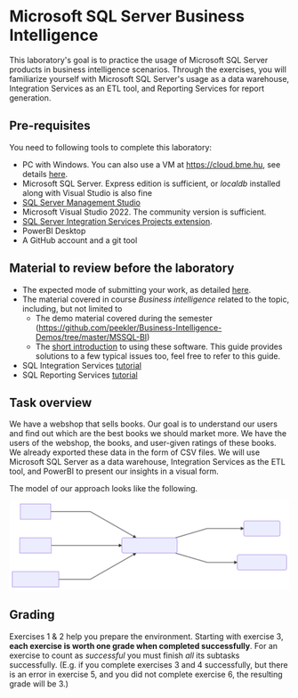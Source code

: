 # Microsoft SQL Server Business Intelligence

This laboratory's goal is to practice the usage of Microsoft SQL Server products in business intelligence scenarios. Through the exercises, you will familiarize yourself with Microsoft SQL Server's usage as a data warehouse, Integration Services as an ETL tool, and Reporting Services for report generation.

## Pre-requisites

You need to following tools to complete this laboratory:

- PC with Windows. You can also use a VM at <https://cloud.bme.hu>, see details [here](bme-cloud-vm-usage.md).
- Microsoft SQL Server. Express edition is sufficient, or _localdb_ installed along with Visual Studio is also fine
- [SQL Server Management Studio](https://docs.microsoft.com/en-us/sql/ssms/download-sql-server-management-studio-ssms)
- Microsoft Visual Studio 2022. The community version is sufficient. 
- [SQL Server Integration Services Projects extension](https://marketplace.visualstudio.com/items?itemName=SSIS.MicrosoftDataToolsIntegrationServices).
- PowerBI Desktop
- A GitHub account and a git tool

## Material to review before the laboratory

- The expected mode of submitting your work, as detailed [here](../GitHub.md).
- The material covered in course _Business intelligence_ related to the topic, including, but not limited to
    - The demo material covered during the semester (<https://github.com/peekler/Business-Intelligence-Demos/tree/master/MSSQL-BI>)
    - The [short introduction](bi-software-intro.md) to using these software. This guide provides solutions to a few typical issues too, feel free to refer to this guide.
- SQL Integration Services [tutorial](https://docs.microsoft.com/en-us/sql/integration-services/ssis-how-to-create-an-etl-package)
- SQL Reporting Services [tutorial](https://docs.microsoft.com/en-us/sql/reporting-services/create-a-basic-table-report-ssrs-tutorial)

## Task overview

We have a webshop that sells books. Our goal is to understand our users and find out which are the best books we should market more. We have the users of the webshop, the books, and user-given ratings of these books. We already exported these data in the form of CSV files. We will use Microsoft SQL Server as a data warehouse, Integration Services as the ETL tool, and PowerBI to present our insights in a visual form.

The model of our approach looks like the following.

![Overview of the process](images/process-overview.svg)

## Grading

Exercises 1 & 2 help you prepare the environment. Starting with exercise 3, **each exercise is worth one grade when completed successfully**. For an exercise to count as _successful_ you must finish _all_ its subtasks successfully. (E.g. if you complete exercises 3 and 4 successfully, but there is an error in exercise 5, and you did not complete exercise 6, the resulting grade will be 3.)
